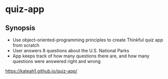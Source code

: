 # quiz-app
## Synopsis
* Use object-oriented-programming principles to create Thinkful quiz app from scratch
* User answers 8 questions about the U.S. National Parks
* App keeps track of how many questions there are, and how many questions were answered right and wrong

https://kateah1.github.io/quiz-app/
